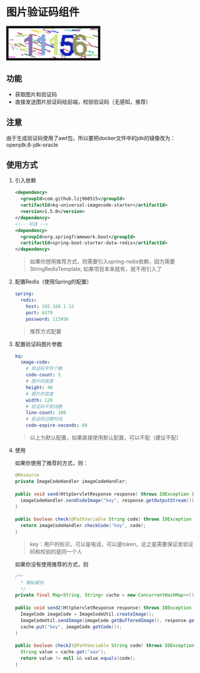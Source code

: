 # 图片验证码组件
![样子](doc/example.png)
## 功能

- 获取图片和验证码
- 直接发送图片验证码给前端，校验验证码（无感知，推荐）

## 注意
由于生成验证码使用了awt包，所以要把docker文件中的jdk的镜像改为：openjdk:8-jdk-oracle


## 使用方式

1. 引入依赖

   ```xml
   <dependency>
     <groupId>com.github.lzj960515</groupId>
     <artifactId>kq-universal-imagecode-starter</artifactId>
     <version>1.5.0</version>
   </dependency>
   <!-- 可选 -->
   <dependency>
     <groupId>org.springframework.boot</groupId>
     <artifactId>spring-boot-starter-data-redis</artifactId>
   </dependency>
   ```

   > 如果你想用推荐方式，则需要引入spring-redis依赖，因为需要StringRedisTemplate, 如果项目本来就有，就不用引入了

2. 配置Redis（使用Spring的配置）

   ```yaml
   spring:
     redis:
       host: 192.168.1.12
       port: 6379
       password: 123456
   ```
   > 推荐方式配置
3. 配置验证码图片参数

   ```yaml
   kq:
     image-code:
       # 验证码字符个数
       code-count: 5
       # 图片的高度
       height: 40
       # 图片的宽度
       width: 120
       # 验证码干扰线数
       line-count: 100
       # 验证码过期时间
       code-expire-seconds: 60
   ```

   > 以上为默认配置，如果直接使用默认配置，可以不配（建议不配）

4. 使用

   如果你使用了推荐的方式，则：

   ```java
   @Resource
   private ImageCodeHandler imageCodeHandler;
   
   public void send(HttpServletResponse response) throws IOException {
     imageCodeHandler.sendCodeImage("key", response.getOutputStream());
   }
   
   public boolean check(@PathVariable String code) throws IOException {
     return imageCodeHandler.checkCode("key", code);
   }
   ```

   > key：用户的标识，可以是电话，可以是token，总之是需要保证发验证码和校验的是同一个人

   如果你没有使用推荐的方式，则

   ```java
   /**
     * 模拟缓存
     */
   private final Map<String, String> cache = new ConcurrentHashMap<>();
   
   public void send2(HttpServletResponse response) throws IOException {
     ImageCode imageCode = ImageCodeUtil.createImage();
     ImageCodeUtil.sendImage(imageCode.getBufferedImage(), response.getOutputStream());
     cache.put("key", imageCode.getCode());
   }
   
   public boolean check2(@PathVariable String code) throws IOException {
     String value = cache.get("aaa");
     return value != null && value.equals(code);
   }
   ```